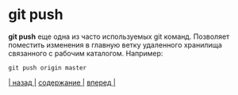 # git push

**git push** еще одна из часто используемых git команд. Позволяет поместить изменения в главную ветку удаленного хранилища связанного с рабочим каталогом. Например:

``` bash-
git push origin master
```

[| назад |](./status.md) [ содержание |](./readme.md) [вперед |](./checkout.md)